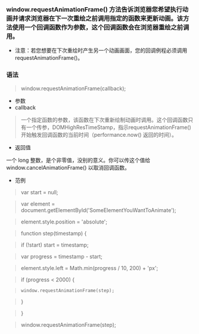 ### window.requestAnimationFrame() 方法告诉浏览器您希望执行动画并请求浏览器在下一次重绘之前调用指定的函数来更新动画。该方法使用一个回调函数作为参数，这个回调函数会在浏览器重绘之前调用。
- 注意：若您想要在下次重绘时产生另一个动画画面，您的回调例程必须调用 requestAnimationFrame()。

### 语法

> window.requestAnimationFrame(callback);

- 参数
- callback

> 一个指定函数的参数，该函数在下次重新绘制动画时调用。这个回调函数只有一个传参，DOMHighResTimeStamp，指示requestAnimationFrame()  开始触发回调函数的当前时间（performance.now() 返回的时间）。

- 返回值

一个 long 整数，是个非零值，没别的意义。你可以传这个值给 window.cancelAnimationFrame() 以取消回调函数。

- 范例

> var start = null;

> var element = document.getElementById('SomeElementYouWantToAnimate');

> element.style.position = 'absolute';

> function step(timestamp) {

>   if (!start) start = timestamp;

>   var progress = timestamp - start;

>   element.style.left = Math.min(progress / 10, 200) + 'px';

>   if (progress < 2000) {

>     window.requestAnimationFrame(step);

>   }

> }

> window.requestAnimationFrame(step);





